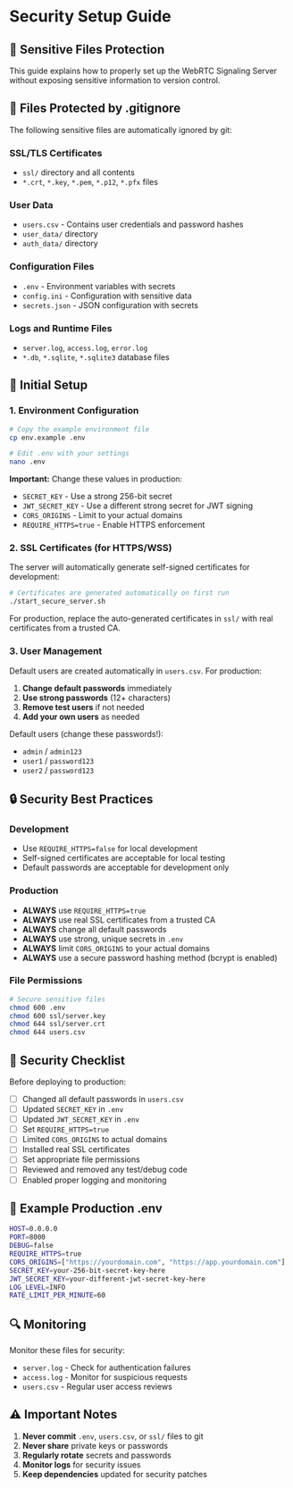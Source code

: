 # Security Setup Guide

## 🔐 Sensitive Files Protection

This guide explains how to properly set up the WebRTC Signaling Server without exposing sensitive information to version control.

## 📁 Files Protected by .gitignore

The following sensitive files are automatically ignored by git:

### SSL/TLS Certificates
- `ssl/` directory and all contents
- `*.crt`, `*.key`, `*.pem`, `*.p12`, `*.pfx` files

### User Data
- `users.csv` - Contains user credentials and password hashes
- `user_data/` directory
- `auth_data/` directory

### Configuration Files
- `.env` - Environment variables with secrets
- `config.ini` - Configuration with sensitive data
- `secrets.json` - JSON configuration with secrets

### Logs and Runtime Files
- `server.log`, `access.log`, `error.log`
- `*.db`, `*.sqlite`, `*.sqlite3` database files

## 🚀 Initial Setup

### 1. Environment Configuration
```bash
# Copy the example environment file
cp env.example .env

# Edit .env with your settings
nano .env
```

**Important:** Change these values in production:
- `SECRET_KEY` - Use a strong 256-bit secret
- `JWT_SECRET_KEY` - Use a different strong secret for JWT signing
- `CORS_ORIGINS` - Limit to your actual domains
- `REQUIRE_HTTPS=true` - Enable HTTPS enforcement

### 2. SSL Certificates (for HTTPS/WSS)

The server will automatically generate self-signed certificates for development:

```bash
# Certificates are generated automatically on first run
./start_secure_server.sh
```

For production, replace the auto-generated certificates in `ssl/` with real certificates from a trusted CA.

### 3. User Management

Default users are created automatically in `users.csv`. For production:

1. **Change default passwords** immediately
2. **Use strong passwords** (12+ characters)
3. **Remove test users** if not needed
4. **Add your own users** as needed

Default users (change these passwords!):
- `admin` / `admin123`
- `user1` / `password123`
- `user2` / `password123`

## 🔒 Security Best Practices

### Development
- Use `REQUIRE_HTTPS=false` for local development
- Self-signed certificates are acceptable for local testing
- Default passwords are acceptable for development only

### Production
- **ALWAYS** use `REQUIRE_HTTPS=true`
- **ALWAYS** use real SSL certificates from a trusted CA
- **ALWAYS** change all default passwords
- **ALWAYS** use strong, unique secrets in `.env`
- **ALWAYS** limit `CORS_ORIGINS` to your actual domains
- **ALWAYS** use a secure password hashing method (bcrypt is enabled)

### File Permissions
```bash
# Secure sensitive files
chmod 600 .env
chmod 600 ssl/server.key
chmod 644 ssl/server.crt
chmod 644 users.csv
```

## 🚨 Security Checklist

Before deploying to production:

- [ ] Changed all default passwords in `users.csv`
- [ ] Updated `SECRET_KEY` in `.env`
- [ ] Updated `JWT_SECRET_KEY` in `.env`
- [ ] Set `REQUIRE_HTTPS=true`
- [ ] Limited `CORS_ORIGINS` to actual domains
- [ ] Installed real SSL certificates
- [ ] Set appropriate file permissions
- [ ] Reviewed and removed any test/debug code
- [ ] Enabled proper logging and monitoring

## 📝 Example Production .env

```bash
HOST=0.0.0.0
PORT=8000
DEBUG=false
REQUIRE_HTTPS=true
CORS_ORIGINS=["https://yourdomain.com", "https://app.yourdomain.com"]
SECRET_KEY=your-256-bit-secret-key-here
JWT_SECRET_KEY=your-different-jwt-secret-key-here
LOG_LEVEL=INFO
RATE_LIMIT_PER_MINUTE=60
```

## 🔍 Monitoring

Monitor these files for security:
- `server.log` - Check for authentication failures
- `access.log` - Monitor for suspicious requests
- `users.csv` - Regular user access reviews

## ⚠️ Important Notes

1. **Never commit** `.env`, `users.csv`, or `ssl/` files to git
2. **Never share** private keys or passwords
3. **Regularly rotate** secrets and passwords
4. **Monitor logs** for security issues
5. **Keep dependencies** updated for security patches
